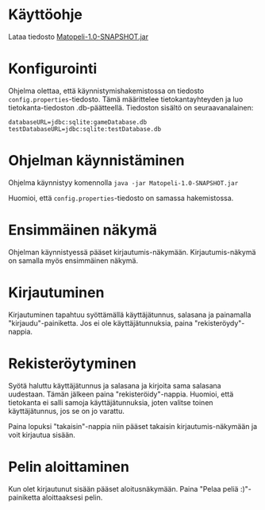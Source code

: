 # Käyttöohje

Lataa tiedosto [Matopeli-1.0-SNAPSHOT.jar](https://github.com/limi96/ot-harjoitustyo/releases/tag/viikko6)

# Konfigurointi

Ohjelma olettaa, että käynnistymishakemistossa on tiedosto ```config.properties```-tiedosto. 
Tämä määrittelee tietokantayhteyden ja luo tietokanta-tiedoston .db-päätteellä. Tiedoston sisältö on seuraavanalainen: 

```
databaseURL=jdbc:sqlite:gameDatabase.db
testDatabaseURL=jdbc:sqlite:testDatabase.db

```
# Ohjelman käynnistäminen 

Ohjelma käynnistyy komennolla 
```java -jar Matopeli-1.0-SNAPSHOT.jar```

Huomioi, että  ```config.properties```-tiedosto on samassa hakemistossa. 

# Ensimmäinen näkymä

Ohjelman käynnistyessä pääset kirjautumis-näkymään. Kirjautumis-näkymä on samalla myös ensimmäinen näkymä.

# Kirjautuminen

Kirjautuminen tapahtuu syöttämällä käyttäjätunnus, salasana ja painamalla "kirjaudu"-painiketta. 
Jos ei ole käyttäjätunnuksia, paina "rekisteröydy"-nappia. 

# Rekisteröytyminen

Syötä haluttu käyttäjätunnus ja salasana ja kirjoita sama salasana uudestaan. Tämän jälkeen paina "rekisteröidy"-nappia. 
Huomioi, että tietokanta ei salli samoja käyttäjätunnuksia, joten valitse toinen käyttäjätunnus, jos se on jo varattu. 

Paina lopuksi "takaisin"-nappia niin pääset takaisin kirjautumis-näkymään ja voit kirjautua sisään. 

# Pelin aloittaminen

Kun olet kirjautunut sisään pääset aloitusnäkymään. Paina "Pelaa peliä :)"-painiketta aloittaaksesi pelin. 






